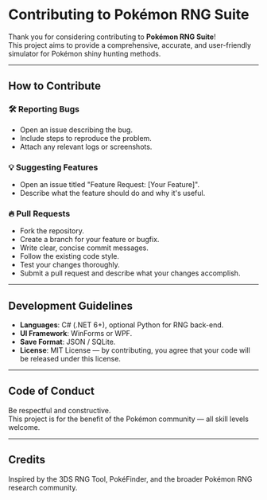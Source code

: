 
# Contributing to Pokémon RNG Suite

Thank you for considering contributing to **Pokémon RNG Suite**!  
This project aims to provide a comprehensive, accurate, and user-friendly simulator for Pokémon shiny hunting methods.

---

## How to Contribute

### 🛠 Reporting Bugs
- Open an issue describing the bug.
- Include steps to reproduce the problem.
- Attach any relevant logs or screenshots.

### 💡 Suggesting Features
- Open an issue titled "Feature Request: [Your Feature]".
- Describe what the feature should do and why it's useful.

### 🔥 Pull Requests
- Fork the repository.
- Create a branch for your feature or bugfix.
- Write clear, concise commit messages.
- Follow the existing code style.
- Test your changes thoroughly.
- Submit a pull request and describe what your changes accomplish.

---

## Development Guidelines

- **Languages**: C# (.NET 6+), optional Python for RNG back-end.
- **UI Framework**: WinForms or WPF.
- **Save Format**: JSON / SQLite.
- **License**: MIT License — by contributing, you agree that your code will be released under this license.

---

## Code of Conduct

Be respectful and constructive.  
This project is for the benefit of the Pokémon community — all skill levels welcome.

---

## Credits

Inspired by the 3DS RNG Tool, PokéFinder, and the broader Pokémon RNG research community.


